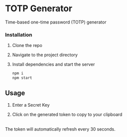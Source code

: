 # TOTP Generator

Time-based one-time password (TOTP) generator 


### Installation

1. Clone the repo

2. Navigate to the project directory

3. Install dependencies and start the server

    ```bash
    npm i
    npm start
    ```

## Usage

1. Enter a Secret Key
   
2. Click on the generated token to copy to your clipboard
<br>
The token will automatically refresh every 30 seconds.

